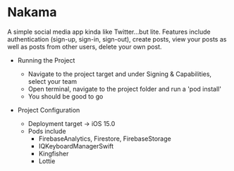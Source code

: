 # Nakama

A simple social media app kinda like Twitter...but lite. Features include authentication (sign-up, sign-in, sign-out), create posts, view your posts as well as posts from other users, delete your own post.

* Running the Project
  * Navigate to the project target and under Signing & Capabilities, select your team
  * Open terminal, navigate to the project folder and run a 'pod install'
  * You should be good to go
  
* Project Configuration
  * Deployment target -> iOS 15.0
  * Pods include
    - FirebaseAnalytics, Firestore, FirebaseStorage
    - IQKeyboardManagerSwift
    - Kingfisher
    - Lottie
    
    
